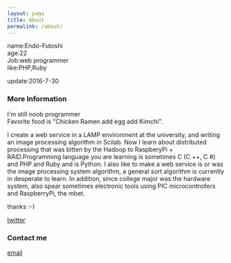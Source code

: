 ```yaml
---
layout: page
title: About
permalink: /about/
---
```

name:Endo-Futoshi  
age:22  
Job:web programmer  
like:PHP,Ruby

update:2016-7-30

### More Information
I'm still noob programmer  
Favorite food is "Chicken Ramen add egg add Kimchi".

I create a web service in a LAMP environment at the university, and writing an image processing algorithm in Scilab. Now I learn about distributed processing that was bitten by the Hadoop to RaspberyPi + RAID.Programming language you are learning is sometimes C (C ++, C #) and PHP and Ruby and is Python.
I also like to make a web service is or was the image processing system algorithm, a general sort algorithm is currently in desperate to learn. In addition, since college major was the hardware system, also spear sometimes electronic tools using PIC microcontrollers and RaspberryPi, the mbet.

thanks :-)

[twitter](https://twitter.com/endo_f181)

### Contact me

[email](Fendo181git@gmail.com)
